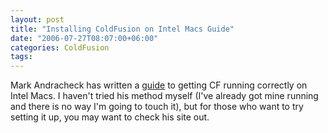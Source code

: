 ```yaml
---
layout: post
title: "Installing ColdFusion on Intel Macs Guide"
date: "2006-07-27T08:07:00+06:00"
categories: ColdFusion 
tags: 
---
```


Mark Andracheck has written a <a href="http://webmages.com/cfmxIntelOSXguide.html">guide</a> to getting CF running correctly on Intel Macs. I haven't tried his method myself (I've already got mine running and there is no way I'm going to touch it), but for those who want to try setting it up, you may want to check his site out.
